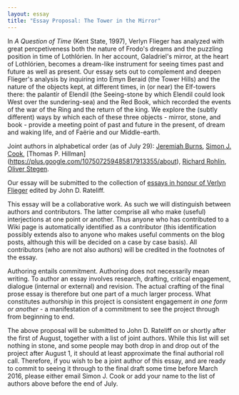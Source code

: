```yaml
---
layout: essay
title: "Essay Proposal: The Tower in the Mirror"
---
```

In *A Question of Time* (Kent State, 1997), Verlyn Flieger has analyzed with great percpetiveness both the nature of Frodo's dreams and the puzzling position in time of Lothlórien. In her account, Galadriel's mirror, at the heart of Lothlórien, becomes a dream-like instrument for seeing times past and future as well as present. Our essay sets out to complement and deepen Flieger's analysis by inquiring into Emyn Beraid (the Tower Hills) and the nature of the objects kept, at different times, in (or near) the Elf-towers there: the palantír of Elendil (the Seeing-stone by which Elendil could look West over the sundering-sea) and the Red Book, which recorded the events of the war of the Ring and the return of the king. We explore the (subtly different) ways by which each of these three objects - mirror, stone, and book - provide a meeting point of past and future in the present, of dream and waking life, and of Faërie and our Middle-earth.

Joint authors in alphabetical order (as of July 29): [Jeremiah Burns](https://plus.google.com/+JeremiahBurns/about), [Simon J. Cook](https://plus.google.com/+simoncook/about), [Thomas P. Hillman] (https://plus.google.com/107507259485817913355/about), [Richard Rohlin](https://plus.google.com/+RichardRohlin/about), [Oliver Stegen](https://plus.google.com/+OliverStegen/about).

Our essay will be submitted to the collection of [essays in honour of Verlyn Flieger](http://sacnoths.blogspot.co.il/2015/05/verlyn-flieger-festschrit-call-for.html) edited by John D. Rateliff.

This essay will be a collaborative work. As such we will distinguish between authors and contributors. The latter comprise all who make (useful) interjections at one point or another. Thus anyone who has contributed to a Wiki page is automatically identified as a contributor (this identification possibly extends also to anyone who makes useful comments on the blog posts, although this will be decided on a case by case basis). All contributors (who are not also authors) will be credited in the footnotes of the essay.

Authoring entails commitment. Authoring does not necessarily mean writing. To author an essay involves research, drafting, critical engagement, dialogue (internal or external) and revision. The actual crafting of the final prose essay is therefore but one part of a much larger process. What constitutes authorship in this project is consistent engagement *in one form or another* - a manifestation of a commitment to see the project through from beginning to end.

The above proposal will be submitted to John D. Rateliff on or shortly after the first of August, together with a list of joint authors. While this list will set nothing in stone, and some people may both drop in and drop out of the project after August 1, it should at least approximate the final authorial roll call. Therefore, if you wish to be a joint author of this essay, and are ready to commit to seeing it through to the final draft some time before March 2016, please either email Simon J. Cook or add your name to the list of authors above before the end of July.
